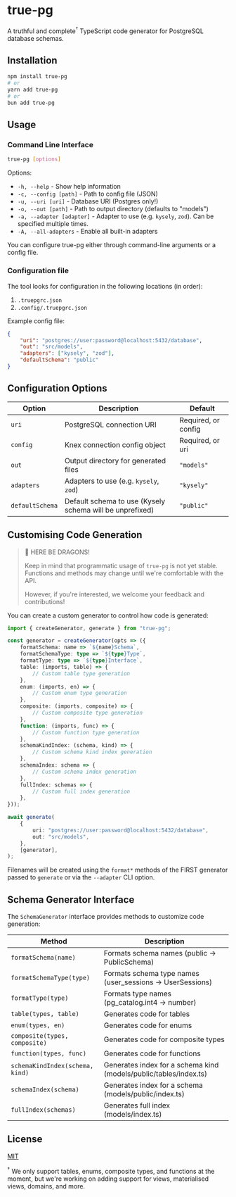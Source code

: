 # true-pg

A truthful and complete<sup>†</sup> TypeScript code generator for PostgreSQL database schemas.

## Installation

```bash
npm install true-pg
# or
yarn add true-pg
# or
bun add true-pg
```

## Usage

### Command Line Interface

```bash
true-pg [options]
```

Options:

- `-h, --help` - Show help information
- `-c, --config [path]` - Path to config file (JSON)
- `-u, --uri [uri]` - Database URI (Postgres only!)
- `-o, --out [path]` - Path to output directory (defaults to "models")
- `-a, --adapter [adapter]` - Adapter to use (e.g. `kysely`, `zod`). Can be specified multiple times.
- `-A, --all-adapters` - Enable all built-in adapters

You can configure true-pg either through command-line arguments or a config file.

### Configuration file

The tool looks for configuration in the following locations (in order):

1. `.truepgrc.json`
2. `.config/.truepgrc.json`

Example config file:

```json
{
	"uri": "postgres://user:password@localhost:5432/database",
	"out": "src/models",
	"adapters": ["kysely", "zod"],
	"defaultSchema": "public"
}
```

## Configuration Options

| Option          | Description                                              | Default             |
| --------------- | -------------------------------------------------------- | ------------------- |
| `uri`           | PostgreSQL connection URI                                | Required, or config |
| `config`        | Knex connection config object                            | Required, or uri    |
| `out`           | Output directory for generated files                     | `"models"`          |
| `adapters`      | Adapters to use (e.g. `kysely`, `zod`)                   | `"kysely"`          |
| `defaultSchema` | Default schema to use (Kysely schema will be unprefixed) | `"public"`          |

## Customising Code Generation

> 🔔 HERE BE DRAGONS!
>
> Keep in mind that programmatic usage of `true-pg` is not yet stable. Functions and methods may change until we're comfortable with the API.
>
> However, if you're interested, we welcome your feedback and contributions!

You can create a custom generator to control how code is generated:

```typescript
import { createGenerator, generate } from "true-pg";

const generator = createGenerator(opts => ({
	formatSchema: name => `${name}Schema`,
	formatSchemaType: type => `${type}Type`,
	formatType: type => `${type}Interface`,
	table: (imports, table) => {
		// Custom table type generation
	},
	enum: (imports, en) => {
		// Custom enum type generation
	},
	composite: (imports, composite) => {
		// Custom composite type generation
	},
	function: (imports, func) => {
		// Custom function type generation
	},
	schemaKindIndex: (schema, kind) => {
		// Custom schema kind index generation
	},
	schemaIndex: schema => {
		// Custom schema index generation
	},
	fullIndex: schemas => {
		// Custom full index generation
	},
}));

await generate(
	{
		uri: "postgres://user:password@localhost:5432/database",
		out: "src/models",
	},
	[generator],
);
```

Filenames will be created using the `format*` methods of the FIRST generator passed to `generate` or via the `--adapter` CLI option.

## Schema Generator Interface

The `SchemaGenerator` interface provides methods to customize code generation:

| Method                          | Description                                                       |
| ------------------------------- | ----------------------------------------------------------------- |
| `formatSchema(name)`            | Formats schema names (public -> PublicSchema)                     |
| `formatSchemaType(type)`        | Formats schema type names (user_sessions -> UserSessions)         |
| `formatType(type)`              | Formats type names (pg_catalog.int4 -> number)                    |
| `table(types, table)`           | Generates code for tables                                         |
| `enum(types, en)`               | Generates code for enums                                          |
| `composite(types, composite)`   | Generates code for composite types                                |
| `function(types, func)`         | Generates code for functions                                      |
| `schemaKindIndex(schema, kind)` | Generates index for a schema kind (models/public/tables/index.ts) |
| `schemaIndex(schema)`           | Generates index for a schema (models/public/index.ts)             |
| `fullIndex(schemas)`            | Generates full index (models/index.ts)                            |

## License

[MIT](LICENSE)

<sup>†</sup> We only support tables, enums, composite types, and functions at the moment, but we're working on adding support for views, materialised views, domains, and more.
